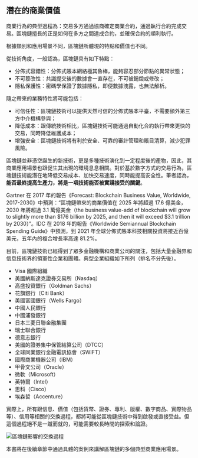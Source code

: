 ## 潛在的商業價值

商業行為的典型過程為：交易多方通過協商確定商業合約，通過執行合約完成交易。區塊鏈擅長的正是如何在多方之間達成合約，並確保合約的順利執行。

根據類別和應用場景不同，區塊鏈所體現的特點和價值也不同。

從技術角度，一般認為，區塊鏈具有如下特點：

* 分佈式容錯性：分佈式賬本網絡極其魯棒，能夠容忍部分節點的異常狀態；
* 不可篡改性：共識提交後的數據會一直存在，不可被銷燬或修改；
* 隱私保護性：密碼學保證了數據隱私，即便數據洩露，也無法解析。

隨之帶來的業務特性將可能包括：

* 可信任性：區塊鏈技術可以提供天然可信的分佈式賬本平臺，不需要額外第三方中介機構參與； 
* 降低成本：跟傳統技術相比，區塊鏈技術可能通過自動化合約執行帶來更快的交易，同時降低維護成本；
* 增強安全：區塊鏈技術將有利於安全、可靠的審計管理和賬目清算，減少犯罪風險。

區塊鏈並非憑空誕生的新技術，更是多種技術演化到一定程度後的產物，因此，其商業應用場景也跟促生其出現的環境息息相關。對於基於數字方式的交易行為，區塊鏈技術能潛在地降低交易成本、加快交易速度，同時能提高安全性。筆者認為，**能否最終提高生產力，將是一項技術能否被實踐接受的關鍵**。

Gartner 在 2017 年的報告《Forecast: Blockchain Business Value, Worldwide, 2017-2030》中預測：“區塊鏈帶來的商業價值在 2025 年將超過 17.6 億美金，2030 年將超過 3.1 萬億美金（the business value-add of blockchain will grow to slightly more than $176 billion by 2025, and then it will exceed $3.1 trillion by 2030）”。IDC 在 2018 年的報告《Worldwide Semiannual Blockchain Spending Guide》中預測，到 2021 年全球分佈式賬本科技相關投資將接近百億美元，五年內的複合增長率高達 81.2%。

目前，區塊鏈技術已經得到了眾多金融機構和商業公司的關注，包括大量金融界和信息技術界的領軍性企業和團體。典型企業組織如下所列（排名不分先後）。

* Visa 國際組織
* 美國納斯達克證券交易所（Nasdaq）
* 高盛投資銀行（Goldman Sachs）
* 花旗銀行（Citi Bank）
* 美國富國銀行（Wells Fargo）
* 中國人民銀行
* 中國浦發銀行
* 日本三菱日聯金融集團
* 瑞士聯合銀行
* 德意志銀行
* 美國的證券集中保管結算公司（DTCC）
* 全球同業銀行金融電訊協會（SWIFT）
* 國際商業機器公司（IBM）
* 甲骨文公司（Oracle）
* 微軟（Microsoft）
* 英特爾（Intel）
* 思科（Cisco）
* 埃森哲（Accenture）

實際上，所有跟信息、價值（包括貨幣、證券、專利、版權、數字商品、實際物品等）、信用等相關的交換過程，都將可能從區塊鏈技術中得到啟發或直接受益。但這個過程絕不是一蹴而就的，可能需要較長時間的探索和論證。

![區塊鏈影響的交換過程](_images/application_circle.png)

本書將在後續章節中通過具體的案例來講解區塊鏈的多個典型商業應用場景。
